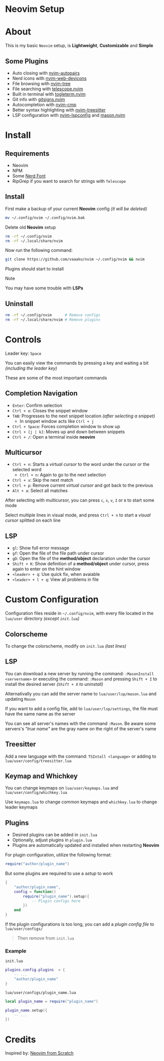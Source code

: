# Neovim Setup

# About
This is my basic `Neovim` setup, is **Lightweight**, **Customizable** and **Simple**

## Some Plugins
- Auto closing with [nvim-autopairs](https://github.com/windwp/nvim-autopairs)
- Nerd icons with [nvim-web-devicons](https://github.com/nvim-tree/nvim-web-devicons)
- File browsing with [nvim-tree](https://github.com/nvim-tree/nvim-tree.lua)
- File searching with [telescope.nvim](https://github.com/nvim-telescope/telescope.nvim)
- Built in terminal with [togleterm.nvim](https://github.com/akinsho/toggleterm.nvim)
- Git info with [gitsigns.nvim](https://github.com/lewis6991/gitsigns.nvim)
- Autocompletion with [nvim-cmp](https://github.com/hrsh7th/nvim-cmp)
- Better syntax highlighting with [nvim-treesitter](https://github.com/nvim-treesitter/nvim-treesitter)
- LSP configuration with [nvim-lspconfig](https://github.com/neovim/nvim-lspconfig) and [mason.nvim](https://github.com/williamboman/mason.nvim)


# Install
## Requirements
- Neovim
- NPM
- Some [Nerd Font](https://www.nerdfonts.com/)
- RipGrep if you want to search for strings with `Telescope`


## Install
First make a backup of your current **Neovim** config *(it will be deleted)*

```sh
mv ~/.config/nvim ~/.config/nvim.bak
```

Delete old **Neovim** setup
```sh
rm -rf ~/.config/nvim
rm -rf ~/.local/share/nvim
```

Now run the following command:
```sh
git clone https://github.com/vaaako/nvim ~/.config/nvim && nvim
```

Plugins should start to install

> [!NOTE]
> You may have some trouble with **LSPs**

## Uninstall
```sh
rm -rf ~/.config/nvim      # Remove configs
rm -rf ~/.local/share/nvim # Remove plugins
```


# Controls
Leader key: `Space`

You can easily view the commands by pressing a key and waiting a bit *(including the leader key)*

These are some of the most important commands

## Completion Navigation
- `Enter`: Confirm selection
- `Ctrl + e`: Closes the snippet window
- `TAB`: Progresses to the next snippet location *(after selecting a snippet)*
	+  In snippet window acts like `Ctrl + j`
- `Ctrl + Space`: Forces completion window to show up
- `Ctrl + [j | k]`: Moves up and down between snippets
- `Ctrl + /`: Open a terminal inside **neovim**

## Multicursor
- `Ctrl + n`: Starts a *virtual cursor* to the word under the cursor or the selected word
    + `Ctrl + n`: Again to go to the next selection
- `Ctrl + x`: Skip the next match
- `Ctrl + p`: Remove current *virtual cursor* and got back to the previous
- `Alt + a`: Select all matches

After selecting with multicursor, you can press `c`, `s`, `v`, `I` or `A` to start some mode

Select multiple lines in visual mode, and press `Ctrl + n` to start a *visual cursor* splitted on each line

## LSP
- `gl`: Show full error message
- `gf`: Open the file of the file path under cursor
- `gD`: Open the file of the **method/object** declaration under the cursor
- `Shift + K`: Show definition of a **method/object** under cursor, press again to enter on the hint window
- `<leader> + q`: Use quick fix, when avaiable
- `<leader> + l + q`: View all problems in file


# Custom Configuration
Configuration files reside in `~/.config/nvim`, with every file located in the `lua/user` directory *(except `init.lua`)*

## Colorscheme
To change the colorscheme, modify on `init.lua` *(last lines)*

## LSP
You can download a new server by running the command: `:MasonInstall <servername>` or executing the command: `:Mason` and pressing `Shift + I` to install the desired server *(`Shift + X` to uninstall)*

Alternativally you can add the server name to `lua/user/lsp/mason.lua` and updating `Mason`

If you want to add a config file, add to `lua/user/lsp/settings`, the file must have the same name as the server

You can see all server's names with the command `:Mason`. Be aware some servers's *"true name"* are the gray name on the right of the server's name

## Treesitter
Add a new language with the command: `TSIntall <language>` or adding to `lua/user/config/treesitter.lua`

## Keymap and Whichkey
You can change keymaps on `lua/user/keymaps.lua` and `lua/user/config/whichkey.lua`

Use `keymaps.lua` to change common keymaps and `whichkey.lua` to change leader keymaps

## Plugins
- Desired plugins can be added in `init.lua`
- Optionally, adjust plugins in `plugin.lua`
- Plugins are automatically updated and installed when restarting **Neovim**


For plugin configuration, utilize the following format:
```lua
require("author/plugin_name")
```

But some plugins are required to use a *setup* to work

```lua
{
	"author/plugin_name",
	config = function()
		require("plugin_name").setup({ 
			-- Plugin configs here
		})
	end
}
```

If the plugin configurations is too long, you can add a *plugin config file* to `lua/user/configs/`

>Then remove from `init.lua`

### Example
`init.lua`
```lua
plugins.config.plugins  = {
	-- ...
	"author/plugin_name"
}
```

`lua/user/configs/plugin_name.lua`
```lua
local plugin_name = require("plugin_name")

plugin_name.setup({
	-- ...
})
```

# Credits
Inspired by: [Neovim from Scratch](https://github.com/LunarVim/Neovim-from-scratch/)

